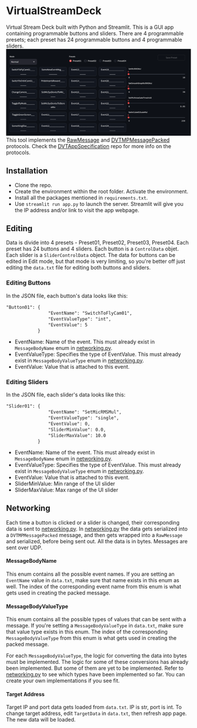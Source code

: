 # VirtualStreamDeck
Virtual Stream Deck built with Python and Streamlit. This is a GUI app containing programmable buttons and sliders. There are 4 programmable presets; each preset has 24 programmable buttons and 4 programmable sliders.
![](https://github.com/Demkeys/VirtualStreamDeck/blob/main/VirtualStreamDeckPic01.png)
This tool implements the [RawMessage](https://github.com/Demkeys/DVTAppSpecification#rawmessage-protocol) and [DVTMPMessagePacked](https://github.com/Demkeys/DVTAppSpecification#dvtmpmessagepacked-protocol) protocols. Check the [DVTAppSpecification](https://github.com/Demkeys/DVTAppSpecification) repo for more info on the protocols.


## Installation
- Clone the repo.
- Create the environment within the root folder. Activate the environment.
- Install all the packages mentioned in `requirements.txt`.
- Use `streamlit run app.py` to launch the server. Streamlit will give you the IP address and/or link to visit the app webpage.

## Editing
Data is divide into 4 presets - Preset01, Preset02, Preset03, Preset04. Each preset has 24 buttons and 4 sliders. Each button is a `ControlData` objet. Each slider is a `SliderControlData` object. The data for buttons can be edited in Edit mode, but that mode is very limiting, so you're better off just editing the `data.txt` file for editing both buttons and sliders. 

### Editing Buttons
In the JSON file, each button's data looks like this:
```
"Button01": {
                "EventName": "SwitchToFlyCam01",
                "EventValueType": "int",
                "EventValue": 5
            }
```
- EventName: Name of the event. This must already exist in `MessageBodyName` enum in [networking.py](https://github.com/Demkeys/VirtualStreamDeck/blob/main/networking.py). 
- EventValueType: Specifies the type of EventValue. This must already exist in `MessageBodyValueType` enum in [networking.py](https://github.com/Demkeys/VirtualStreamDeck/blob/main/networking.py).
- EventValue: Value that is attached to this event.

### Editing Sliders
In the JSON file, each slider's data looks like this:
```
"Slider01": {
                "EventName": "SetMicRMSMul",
                "EventValueType": "single",
                "EventValue": 0,
                "SliderMinValue": 0.0,
                "SliderMaxValue": 10.0
            }
```
- EventName: Name of the event. This must already exist in `MessageBodyName` enum in [networking.py](https://github.com/Demkeys/VirtualStreamDeck/blob/main/networking.py). 
- EventValueType: Specifies the type of EventValue. This must already exist in `MessageBodyValueType` enum in [networking.py](https://github.com/Demkeys/VirtualStreamDeck/blob/main/networking.py).
- EventValue: Value that is attached to this event.
- SliderMinValue: Min range of the UI slider
- SliderMaxValue: Max range of the UI slider

## Networking
Each time a button is clicked or a slider is changed, their corresponding data is sent to [networking.py](https://github.com/Demkeys/VirtualStreamDeck/blob/main/networking.py). In [networking.py](https://github.com/Demkeys/VirtualStreamDeck/blob/main/networking.py) the data gets serialized into a `DVTMPMessagePacked` message, and then gets wrapped into a `RawMessage` and serialized, before being sent out. All the data is in bytes. Messages are sent over UDP. 

#### MessageBodyName
This enum contains all the possible event names. If you are setting an `EventName` value in `data.txt`, make sure that name exists in this enum as well. The index of the corresponding event name from this enum is what gets used in creating the packed message.

#### MessageBodyValueType
This enum contains all the possible types of values that can be sent with a message. If you're setting a `MessageBodyValueType` in `data.txt`, make sure that value type exists in this enum. The index of the corresponding `MessageBodyValueType` from this enum is what gets used in creating the packed message.

For each `MessageBodyValueType`, the logic for converting the data into bytes must be implemented. The logic for some of these conversions has already been implemented. But some of them are yet to be implemented. Refer to [networking.py](https://github.com/Demkeys/VirtualStreamDeck/blob/main/networking.py) to see which types have been implemented so far. You can create your own implementations if you see fit.

#### Target Address
Target IP and port data gets loaded from `data.txt`. IP is str, port is int. To change target address, edit `TargetData` in `data.txt`, then refresh app page. The new data will be loaded.
